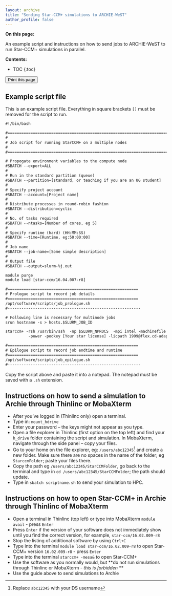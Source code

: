 ```yaml
---
layout: archive
title: "Sending Star-CCM+ simulations to ARCHIE-WeST"
author_profile: false
---
```



**On this page:**

An example script and instructions on how to send jobs to ARCHIE-WeST to run Star-CCM+ simulations in parallel.


**Contents:**
* TOC
{:toc}

<div class="text-right">
<input type="button" value="Print this page" onClick="window.print()">
</div>




## Example script file
This is an example script file. Everything in square brackets `[]` must be removed for the script to run. 
```html
#!/bin/bash

#=================================================================================
#
# Job script for running StarCCM+ on a multiple nodes
#
#=================================================================================

# Propogate environment variables to the compute node
#SBATCH --export=ALL
#
# Run in the standard partition (queue)
#SBATCH --partition=[standard, or teaching if you are an UG student]
#
# Specify project account
#SBATCH --account=[Project name]
#
# Distribute processes in round-robin fashion
#SBATCH --distribution=cyclic
#
# No. of tasks required
#SBATCH --ntasks=[Number of cores, eg 5]
#
# Specify runtime (hard) (HH:MM:SS)
#SBATCH --time=[Runtime, eg:50:00:00]
#
# Job name
#SBATCH --job-name=[Some simple description]
#
# Output file
#SBATCH --output=slurm-%j.out

module purge 
module load [star-ccm/16.04.007-r8]

#=========================================================
# Prologue script to record job details
#=========================================================
/opt/software/scripts/job_prologue.sh 
#----------------------------------------------------------

# Following line is necessary for multinode jobs
srun hostname -s > hosts.$SLURM_JOB_ID

starccm+ -rsh /usr/bin/ssh  -np $SLURM_NPROCS  -mpi intel -machinefile $SLURM_SUBMIT_DIR/hosts.$SLURM_JOB_ID -batch \
          -power -podkey [Your star license] -licpath 1999@flex.cd-adapco.com $SLURM_SUBMIT_DIR/[Your star-ccm file.sim]

#=========================================================
# Epilogue script to record job endtime and runtime
#=========================================================
/opt/software/scripts/job_epilogue.sh 
#----------------------------------------------------------
```
Copy the script above and paste it into a notepad. The notepad must be saved with a `.sh` extension.


## Instructions on how to send a simulation to Archie through Thinlinc or MobaXterm
-	After you’ve logged in (Thinlinc only) open a terminal. 
-	Type in: `mount_hdrive`
-	Enter your password – the keys might not appear as you type.
-	Open a file explorer in Thinlinc (first option on the top left) and find your `h_drive` folder containing the script and simulation. In MobaXterm, navigate through the side panel – copy your files.
-	Go to your home on the file explorer, eg: `/users/abc12345`[^1] and create a new folder. Make sure there are no spaces in the name of the folder; eg `StarccmFolder`; paste your files there.
-	Copy the path eg `/users/abc12345/StarCCMFolder`, go back to the terminal and type in `cd /users/abc12345/StarCCMFolder`; the path should update.
-	Type in `sbatch scriptname.sh` to send your simulation to HPC.

## Instructions on how to open Star-CCM+ in Archie through Thinlinc of MobaXterm
-	Open a terminal in Thinlinc (top left) or type into MobaXterm `module avail` - press `Enter`
-	Press `Enter` if the version of your software does not immediately show until you find the correct version, for example, `star-ccm/16.02.009-r8`
-	Stop the listing of additional software by using `Ctrl+C`
-	Type into the terminal `module load star-ccm/16.02.009-r8` to open Star-CCM+ version `16.02.009-r8` - press `Enter`
-	Type into the terminal `starccm+ -mesa&` to open Star-CCM+
-	Use the software as you normally would, but **do not run simulations through Thinlinc or MobaXterm - _this is forbidden_ **
-	Use the guide above to send simulations to Archie 

[^1]: Replace `abc12345` with your DS username
